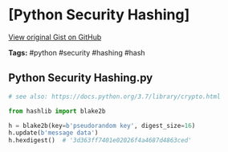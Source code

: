 # [Python Security Hashing] 

[View original Gist on GitHub](https://gist.github.com/Integralist/5e2cfb0b3f7dcd9ff0eda4ee974e6fb1)

**Tags:** #python #security #hashing #hash

## Python Security Hashing.py

```python
# see also: https://docs.python.org/3.7/library/crypto.html

from hashlib import blake2b

h = blake2b(key=b'pseudorandom key', digest_size=16)
h.update(b'message data')
h.hexdigest()  # '3d363ff7401e02026f4a4687d4863ced'
```

